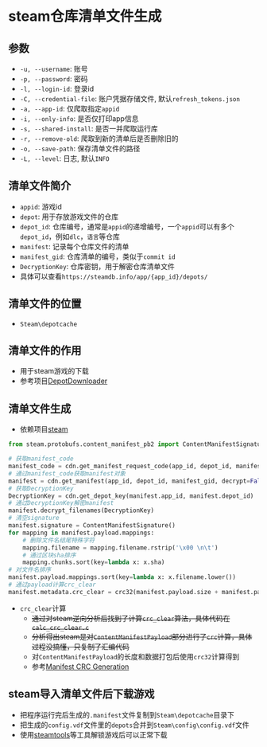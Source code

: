 # steam仓库清单文件生成

## 参数

* `-u, --username`: 账号
* `-p, --password`: 密码
* `-l, --login-id`: 登录id
* `-C, --credential-file`: 账户凭据存储文件, 默认`refresh_tokens.json`
* `-a, --app-id`: 仅爬取指定`appid`
* `-i, --only-info`: 是否仅打印app信息
* `-s, --shared-install`: 是否一并爬取运行库
* `-r, --remove-old`: 爬取到新的清单后是否删除旧的
* `-o, --save-path`: 保存清单文件的路径
* `-L, --level`: 日志, 默认`INFO`

## 清单文件简介

* `appid`: 游戏id
* `depot`: 用于存放游戏文件的仓库
* `depot_id`: 仓库编号，通常是`appid`的递增编号，一个`appid`可以有多个`depot_id`，例如`dlc`，`语言`等仓库
* `manifest`: 记录每个仓库文件的清单
* `manifest_gid`: 仓库清单的编号，类似于`commit id`
* `DecryptionKey`: 仓库密钥，用于解密仓库清单文件
* 具体可以查看`https://steamdb.info/app/{app_id}/depots/`

## 清单文件的位置

* `Steam\depotcache`

## 清单文件的作用

* 用于steam游戏的下载
* 参考项目[DepotDownloader](https://github.com/SteamRE/DepotDownloader)

## 清单文件生成

* 依赖项目[steam](https://github.com/ValvePython/steam)

```python
from steam.protobufs.content_manifest_pb2 import ContentManifestSignature

# 获取manifest_code
manifest_code = cdn.get_manifest_request_code(app_id, depot_id, manifest_gid)
# 通过manifest_code获取manifest对象
manifest = cdn.get_manifest(app_id, depot_id, manifest_gid, decrypt=False, manifest_request_code=manifest_code)
# 获取DecryptionKey
DecryptionKey = cdn.get_depot_key(manifest.app_id, manifest.depot_id)
# 通过DecryptionKey解密manifest
manifest.decrypt_filenames(DecryptionKey)
# 清空signature
manifest.signature = ContentManifestSignature()
for mapping in manifest.payload.mappings:
    # 删除文件名结尾特殊字符
    mapping.filename = mapping.filename.rstrip('\x00 \n\t')
    # 通过区块sha排序
    mapping.chunks.sort(key=lambda x: x.sha)
# 对文件名排序
manifest.payload.mappings.sort(key=lambda x: x.filename.lower())
# 通过payload计算crc_clear
manifest.metadata.crc_clear = crc32(manifest.payload.size + manifest.payload)
```

* `crc_clear`计算
    * ~~通过对steam逆向分析后找到了计算`crc_clear`算法，具体代码在`calc_crc_clear.c`~~
    * ~~分析得出steam是对`ContentManifestPayload`部分进行了`crc`计算，具体过程没搞懂，只复制了汇编代码~~
    * 对`ContentManifestPayload`的长度和数据打包后使用`crc32`计算得到
    * 参考[Manifest CRC Generation](https://cs.rin.ru/forum/viewtopic.php?t=124734)

## steam导入清单文件后下载游戏

* 把程序运行完后生成的`.manifest`文件复制到`Steam\depotcache`目录下
* 把生成的`config.vdf`文件里的`depots`合并到`Steam\config\config.vdf`文件
* 使用[steamtools](https://steamtools.net/)等工具解锁游戏后可以正常下载